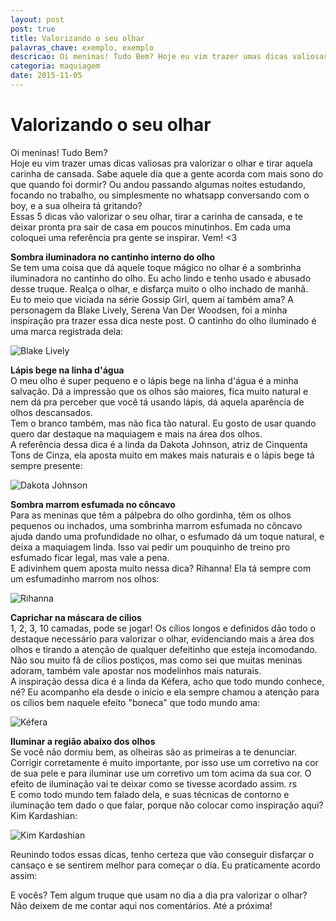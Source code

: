 ```yaml
---
layout: post
post: true
title: Valorizando o seu olhar
palavras_chave: exemplo, exemplo
descricao: Oi meninas! Tudo Bem? Hoje eu vim trazer umas dicas valiosas pra valorizar o olhar e tirar aquela carinha de cansada. Sabe aquele dia que a gente acorda com mais sono do que quando foi dormir? Ou andou passando algumas noites estudando, focando no trabalho, ou simplesmente no whatsapp conversando com o boy, e a sua olheira tá gritando?...
categoria: maquiagem
date: 2015-11-05
---
```


# Valorizando o seu olhar

Oi meninas! Tudo Bem?<br>
Hoje eu vim trazer umas dicas valiosas pra valorizar o olhar e tirar aquela carinha de cansada.
Sabe aquele dia que a gente acorda com mais sono do que quando foi dormir? Ou andou passando algumas noites estudando, focando no trabalho, ou simplesmente no whatsapp conversando com o boy, e a sua olheira tá gritando?<br>
Essas 5 dicas vão valorizar o seu olhar, tirar a carinha de cansada, e te deixar pronta pra sair de casa em poucos minutinhos. Em cada uma coloquei uma referência pra gente se inspirar. Vem! <3

**Sombra iluminadora no cantinho interno do olho**<br>
Se tem uma coisa que dá aquele toque mágico no olhar é a sombrinha iluminadora no cantinho do olho. Eu acho lindo e tenho usado e abusado desse truque. Realça o olhar, e disfarça muito o olho inchado de manhã. <br>
Eu to meio que viciada na série Gossip Girl, quem aí também ama? A personagem da Blake Lively, Serena Van Der Woodsen, foi a minha inspiração pra trazer essa dica neste post. O cantinho do olho iluminado é uma marca registrada dela:

![Blake Lively](../images/valorizando-seu-olhar/Blake.jpg)

**Lápis bege na linha d'água**<br>
O meu olho é super pequeno e o lápis bege na linha d'água é a minha salvação. Dá a impressão que os olhos são maiores, fica muito natural e nem dá pra perceber que você tá usando lápis, dá aquela aparência de olhos descansados. <br>
Tem o branco também, mas não fica tão natural. Eu gosto de usar quando quero dar destaque na maquiagem e mais na área dos olhos. <br>
A referência dessa dica é a linda da Dakota Johnson, atriz de Cinquenta Tons de Cinza, ela aposta muito em makes mais naturais e o lápis bege tá sempre presente:

![Dakota Johnson](../images/valorizando-seu-olhar/Dakota.jpg)

**Sombra marrom esfumada no côncavo**<br>
Para as meninas que têm a pálpebra do olho gordinha, têm os olhos pequenos ou inchados, uma sombrinha marrom esfumada no côncavo ajuda dando uma profundidade no olhar, o esfumado dá um toque natural, e deixa a maquiagem linda. Isso vai pedir um pouquinho de treino pro esfumado ficar legal, mas vale a pena. <br>
E adivinhem quem aposta muito nessa dica? Rihanna! Ela tá sempre com um esfumadinho marrom nos olhos:

![Rihanna](../images/valorizando-seu-olhar/Rihanna.jpg)

**Caprichar na máscara de cílios**<br>
1, 2, 3, 10 camadas, pode se jogar! Os cílios longos e definidos dāo todo o destaque necessário para valorizar o olhar, evidenciando mais a área dos olhos e tirando a atenção de qualquer defeitinho que esteja incomodando.
Não sou muito fã de cílios postiços, mas como sei que muitas meninas adoram, também vale apostar nos modelinhos mais naturais.<br>
A inspiração dessa dica é a linda da Kéfera, acho que todo mundo conhece, né? Eu acompanho ela desde o início e ela sempre chamou a atenção para os cílios bem naquele efeito "boneca" que todo mundo ama:

![Kéfera](../images/valorizando-seu-olhar/Kefera.jpg)

**Iluminar a região abaixo dos olhos**<br>
Se você não dormiu bem, as olheiras são as primeiras a te denunciar. Corrigir corretamente é muito importante, por isso use um corretivo na cor de sua pele e para iluminar use um corretivo um tom acima da sua cor. O efeito de iluminação vai te deixar como se tivesse acordado assim. rs<br>
E como todo mundo tem falado dela, e suas técnicas de contorno e iluminação tem dado o que falar, porque não colocar como inspiração aqui? Kim Kardashian:

![Kim Kardashian](../images/valorizando-seu-olhar/Kim.jpg)

Reunindo todos essas dicas, tenho certeza que vão conseguir disfarçar o cansaço e se sentirem melhor para começar o dia. Eu praticamente acordo assim:

E vocês? Tem algum truque que usam no dia a dia pra valorizar o olhar? Não deixem de me contar aqui nos comentários. Até a próxima!
